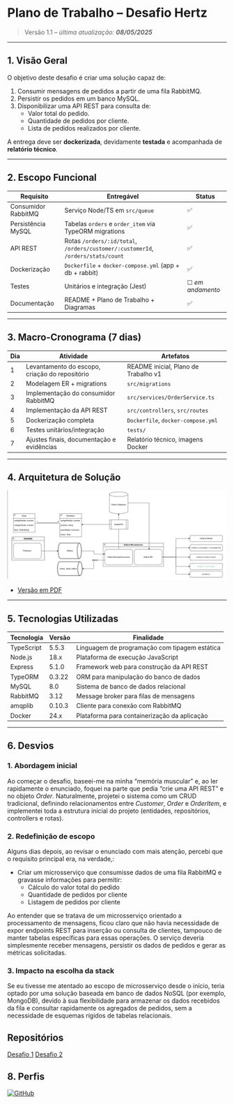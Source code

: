 # Plano de Trabalho – Desafio Hertz

> Versão 1.1 – _última atualização: **08/05/2025**_

---

## 1. Visão Geral
O objetivo deste desafio é criar uma solução capaz de:
1. Consumir mensagens de pedidos a partir de uma fila RabbitMQ.
2. Persistir os pedidos em um banco MySQL.
3. Disponibilizar uma API REST para consulta de:
   - Valor total do pedido.  
   - Quantidade de pedidos por cliente.  
   - Lista de pedidos realizados por cliente.  

A entrega deve ser **dockerizada**, devidamente **testada** e acompanhada de **relatório técnico**.

---

## 2. Escopo Funcional
| Requisito | Entregável | Status |
|-----------|-----------|---|
| Consumidor RabbitMQ | Serviço Node/TS em `src/queue` | ✅ |
| Persistência MySQL | Tabelas `orders` e `order_item` via TypeORM migrations | ✅ |
| API REST | Rotas `/orders/:id/total`, `/orders/customer/:customerId`, `/orders/stats/count` | ✅ |
| Dockerização | `Dockerfile` + `docker-compose.yml` (app + db + rabbit) | ✅ |
| Testes | Unitários e integração (Jest) | ☐ _em andamento_ |
| Documentação | README + Plano de Trabalho + Diagramas | ✅|

---

## 3. Macro-Cronograma (7 dias)

| Dia | Atividade | Artefatos                            |
|-----|-----------|--------------------------------------|
| 1 | Levantamento do escopo, criação do repositório | README inicial, Plano de Trabalho v1 |
| 2 | Modelagem ER + migrations | `src/migrations`                     |
| 3 | Implementação do consumidor RabbitMQ | `src/services/OrderService.ts`       |
| 4 | Implementação da API REST | `src/controllers`, `src/routes`      |
| 5 | Dockerização completa | `Dockerfile`, `docker-compose.yml`   |
| 6 | Testes unitários/integração | `tests/`                             |
| 7 | Ajustes finais, documentação e evidências | Relatório técnico, imagens Docker    |

---

## 4. Arquitetura de Solução

![Diagrama de Arquitetura](arquitetura.png)

- [Versão em PDF](./arquitetura.pdf)

---

## 5. Tecnologias Utilizadas

| Tecnologia | Versão | Finalidade |
|------------|--------|------------|
| TypeScript | 5.5.3 | Linguagem de programação com tipagem estática |
| Node.js | 18.x | Plataforma de execução JavaScript |
| Express | 5.1.0 | Framework web para construção da API REST |
| TypeORM | 0.3.22 | ORM para manipulação do banco de dados |
| MySQL | 8.0 | Sistema de banco de dados relacional |
| RabbitMQ | 3.12 | Message broker para filas de mensagens |
| amqplib | 0.10.3 | Cliente para conexão com RabbitMQ |
| Docker | 24.x | Plataforma para containerização da aplicação |

---
## 6. Desvios 
### 1. Abordagem inicial
Ao começar o desafio, baseei-me na minha “memória muscular” e, ao ler rapidamente o enunciado, foquei na parte que pedia “crie uma API REST” e no objeto _Order_. Naturalmente, projetei o sistema como um CRUD tradicional, definindo relacionamentos entre _Customer_, _Order_ e _OrderItem_, e implementei toda a estrutura inicial do projeto (entidades, repositórios, controllers e rotas).

### 2. Redefinição de escopo
Alguns dias depois, ao revisar o enunciado com mais atenção, percebi que o requisito principal era, na verdade,:
- Criar um microsserviço que consumisse dados de uma fila RabbitMQ e gravasse informações para permitir:  
  - Cálculo do valor total do pedido  
  - Quantidade de pedidos por cliente  
  - Listagem de pedidos por cliente  

Ao entender que se tratava de um microsserviço orientado a processamento de mensagens, ficou claro que não havia necessidade de expor endpoints REST para inserção ou consulta de clientes, tampouco de manter tabelas específicas para essas operações. O serviço deveria simplesmente receber mensagens, persistir os dados de pedidos e gerar as métricas solicitadas.

### 3. Impacto na escolha da stack
Se eu tivesse me atentado ao escopo de microsserviço desde o início, teria optado por uma solução baseada em banco de dados NoSQL (por exemplo, MongoDB), devido à sua flexibilidade para armazenar os dados recebidos da fila e consultar rapidamente os agregados de pedidos, sem a necessidade de esquemas rígidos de tabelas relacionais.


## Repositórios

[Desafio 1](https://github.com/Alysson-Alves23/Projeto-1)
[Desafio 2](https://github.com/Alysson-Alves23/Projeto-2)

## 8. Perfis
[![GitHub](https://img.shields.io/badge/-GitHub-181717?style=for-the-badge&logo=github&logoColor=white)](https://github.com/Alysson-Alves23/)
